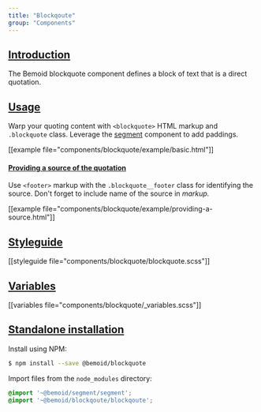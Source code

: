 ```yaml
---
title: "Blockqoute"
group: "Components"
---
```


<a name="introduction"></a>
## [Introduction](#introduction)

The Bemoid blockquote component defines a block of text that is a direct quotation.

<a name="usage"></a>
## [Usage](#usage)

Warp your quoting content with `<blockquote>` HTML markup and `.blockquote` class. Leverage the [segment]() component to add paddings.

[[example file="components/blockquote/example/basic.html"]]

<a name="providing-a-source-of-the-quotation"></a>
#### [Providing a source of the quotation](#providing-a-source-of-the-quotation)

Use `<footer>` markup with the `.blockquote__footer` class for identifying the source. Don't forget to include name of the source in <cite> markup.

[[example file="components/blockquote/example/providing-a-source.html"]]

<a name="styleguide"></a>
## [Styleguide](#styleguide)

[[styleguide file="components/blockquote/blockquote.scss"]]

<a name="variables"></a>
## [Variables](#variables)

[[variables file="components/blockquote/_variables.scss"]]

<a name="standalone-installation"></a>
## [Standalone installation](#standalone-installation)

Install using NPM:

```bash
$ npm install --save @bemoid/blockquote
```

Import files from the `node_modules` directory:

```scss
@import '~@bemoid/segment/segment';
@import '~@bemoid/blockqoute/blockqoute';
```